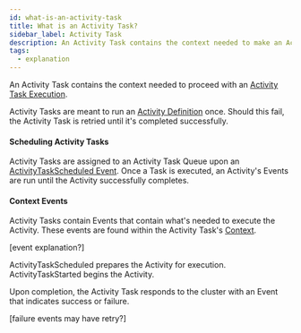 ```yaml
---
id: what-is-an-activity-task
title: What is an Activity Task?
sidebar_label: Activity Task
description: An Activity Task contains the context needed to make an Activity Task Execution.
tags:
  - explanation
---
```


An Activity Task contains the context needed to proceed with an [Activity Task Execution](/docs/concepts/what-is-an-activity-task-execution). 

Activity Tasks are meant to run an [Activity Definition](/docs/concepts/what-is-an-activity-definition) once. Should this fail, the Activity Task is retried until it's completed successfully.

#### Scheduling Activity Tasks

Activity Tasks are assigned to an Activity Task Queue upon an [ActivityTaskScheduled Event](/docs/concepts/what-is-an-activity-task#scheduling-activity-tasks). Once a Task is executed, an Activity's Events are run until the Activity successfully completes.

#### Context Events

Activity Tasks contain Events that contain what's needed to execute the Activity. These events are found within the Activity Task's [Context](/docs/concepts/what-is-an-activity-task#context-events).

[event explanation?]

ActivityTaskScheduled prepares the Activity for execution. ActivityTaskStarted begins the Activity. 

Upon completion, the Activity Task responds to the cluster with an Event that indicates success or failure.

[failure events may have retry?]




